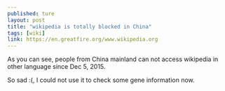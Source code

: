 ```yaml
---
published: ture
layout: post
title: "wikipedia is totally blocked in China"
tags: [wiki]
link: https://en.greatfire.org/www.wikipedia.org
---
```


As you can see, people from China mainland can not access wikipedia in other language since Dec 5, 2015.

So sad :(, I could not use it to check some gene information now.
